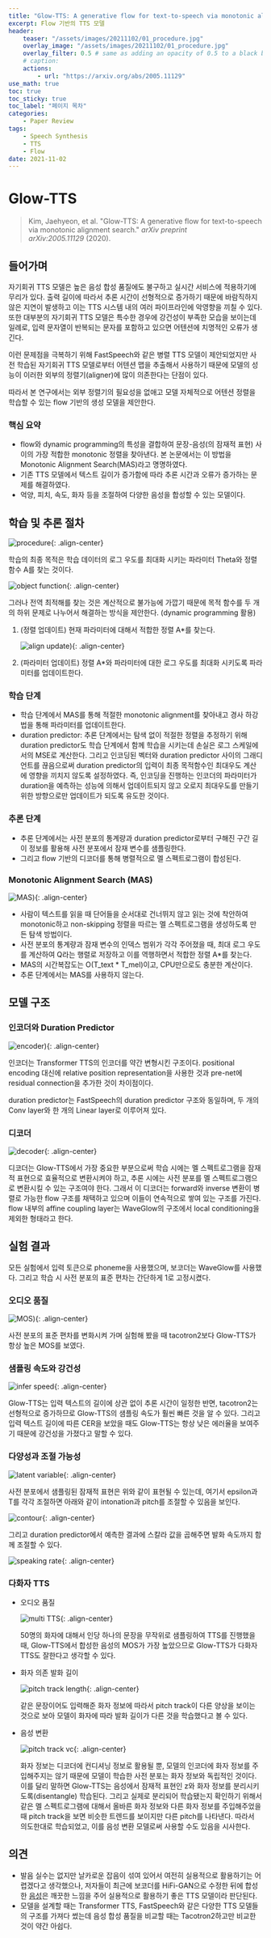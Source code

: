```yaml
---
title: "Glow-TTS: A generative flow for text-to-speech via monotonic alignment search"
excerpt: Flow 기반의 TTS 모델
header:
    teaser: "/assets/images/20211102/01_procedure.jpg"
    overlay_image: "/assets/images/20211102/01_procedure.jpg"
    overlay_filter: 0.5 # same as adding an opacity of 0.5 to a black background
    # caption: 
    actions:
        - url: "https://arxiv.org/abs/2005.11129"
use_math: true
toc: true
toc_sticky: true
toc_label: "페이지 목차"
categories: 
    - Paper Review
tags: 
    - Speech Synthesis
    - TTS
    - Flow
date: 2021-11-02
---
```


# Glow-TTS

> Kim, Jaehyeon, et al. "Glow-TTS: A generative flow for text-to-speech via monotonic alignment search." *arXiv preprint arXiv:2005.11129* (2020).

## 들어가며

자기회귀 TTS 모델은 높은 음성 합성 품질에도 불구하고 실시간 서비스에 적용하기에 무리가 있다. 출력 길이에 따라서 추론 시간이 선형적으로 증가하기 때문에 바람직하지 않은 지연이 발생하고 이는 TTS 시스템 내의 여러 파이프라인에 악영향을 끼칠 수 있다. 또한 대부분의 자기회귀 TTS 모델은 특수한 경우에 강건성이 부족한 모습을 보이는데 일례로, 입력 문자열이 반복되는 문자를 포함하고 있으면 어텐션에 치명적인 오류가 생긴다.

이런 문제점을 극복하기 위해 FastSpeech와 같은 병렬 TTS 모델이 제안되었지만 사전 학습된 자기회귀 TTS 모델로부터 어텐션 맵을 추출해서 사용하기 때문에 모델의 성능이 이러한 외부의 정렬기(aligner)에 많이 의존한다는 단점이 있다. 

따라서 본 연구에서는 외부 정렬기의 필요성을 없애고 모델 자체적으로 어텐션 정렬을 학습할 수 있는 flow 기반의 생성 모델을 제안한다.

### 핵심 요약

- flow와 dynamic programming의 특성을 결합하여 문장-음성(의 잠재적 표현) 사이의 가장 적합한 monotonic 정렬을 찾아낸다. 본 논문에서는 이 방법을 Monotonic Alignment Search(MAS)라고 명명하였다.
- 기존 TTS 모델에서 텍스트 길이가 증가함에 따라 추론 시간과 오류가 증가하는 문제를 해결하였다.
- 억양, 피치, 속도, 화자 등을 조절하여 다양한 음성을 합성할 수 있는 모델이다.

## 학습 및 추론 절차

![procedure](/assets/images/20211102/01_procedure.jpg){: .align-center}  

학습의 최종 목적은 학습 데이터의 로그 우도를 최대화 시키는 파라미터 Theta와 정렬 함수 A를 찾는 것이다.

![object function](/assets/images/20211102/02_object_function.jpg){: .align-center}  

그러나 전역 최적해를 찾는 것은 계산적으로 불가능에 가깝기 때문에 목적 함수를 두 개의 하위 문제로 나누어서 해결하는 방식을 제안한다. (dynamic programming 활용)

1. (정렬 업데이트) 현재 파라미터에 대해서 적합한 정렬 A*를 찾는다.
    
    ![align update](/assets/images/20211102/03_align_update.jpg)){: .align-center}  
    
2. (파라미터 업데이트) 정렬 A*와 파라미터에 대한 로그 우도를 최대화 시키도록 파라미터를 업데이트한다. 

### 학습 단계

- 학습 단계에서 MAS를 통해 적절한 monotonic alignment를 찾아내고 경사 하강법을 통해 파라미터를 업데이트한다.
- duration predictor: 추론 단계에서는 탐색 없이 적절한 정렬을 추정하기 위해 duration predictor도 학습 단계에서 함께 학습을 시키는데 손실은 로그 스케일에서의 MSE로 계산한다. 그리고 인코딩된 벡터와 duration predictor 사이의 그래디언트를 끊음으로써 duration predictor의 입력이 최종 목적함수인 최대우도 계산에 영향을 끼치지 않도록 설정하였다. 즉, 인코딩을 진행하는 인코더의 파라미터가 duration을 예측하는 성능에 의해서 업데이트되지 않고 오로지 최대우도를 만들기 위한 방향으로만 업데이트가 되도록 유도한 것이다.

### 추론 단계

- 추론 단계에서는 사전 분포의 통계량과 duration predictor로부터 구해진 구간 길이 정보를 활용해 사전 분포에서 잠재 변수를 샘플링한다.
- 그리고 flow 기반의 디코더를 통해 병렬적으로 멜 스펙트로그램이 합성된다.

### Monotonic Alignment Search (MAS)

![MAS](/assets/images/20211102/04_MAS.jpg)){: .align-center}  

- 사람이 텍스트를 읽을 때 단어들을 순서대로 건너뛰지 않고 읽는 것에 착안하여 monotonic하고 non-skipping 정렬을 따르는 멜 스펙트로그램을 생성하도록 만든 탐색 방법이다.
- 사전 분포의 통계량과 잠재 변수의 인덱스 범위가 각각 주어졌을 때, 최대 로그 우도를 계산하여 Q라는 행렬로 저장하고 이를 역행하면서 적합한 정렬 A*를 찾는다.
- MAS의 시간복잡도는 O(T_text * T_mel)이고, CPU만으로도 충분한 계산이다.
- 추론 단계에서는 MAS를 사용하지 않는다.

## 모델 구조

### 인코더와 Duration Predictor

![encoder](/assets/images/20211102/05_encoder.jpg)){: .align-center}  

인코더는 Transformer TTS의 인코더를 약간 변형시킨 구조이다. positional encoding 대신에 relative position representation을 사용한 것과 pre-net에 residual connection을 추가한 것이 차이점이다. 

duration predictor는 FastSpeech의 duration predictor 구조와 동일하며, 두 개의 Conv layer와 한 개의 Linear layer로 이루어져 있다.

### 디코더

![decoder](/assets/images/20211102/06_decoder.jpg){: .align-center}  

디코더는 Glow-TTS에서 가장 중요한 부분으로써 학습 시에는 멜 스펙트로그램을 잠재적 표현으로 효율적으로 변환시켜야 하고, 추론 시에는 사전 분포를 멜 스펙트로그램으로 변환시킬 수 있는 구조여야 한다. 그래서 이 디코더는 forward와 inverse 변환이 병렬로 가능한 flow 구조를 채택하고 있으며 이들이 연속적으로 쌓여 있는 구조를 가진다. flow 내부의 affine coupling layer는 WaveGlow의 구조에서 local conditioning을 제외한 형태라고 한다. 

## 실험 결과

모든 실험에서 입력 토큰으로 phoneme을 사용했으며, 보코더는 WaveGlow를 사용했다. 그리고 학습 시 사전 분포의 표준 편차는 간단하게 1로 고정시켰다.

### 오디오 품질

![MOS](/assets/images/20211102/07_MOS.jpg)){: .align-center}  

사전 분포의 표준 편차를 변화시켜 가며 실험해 봤을 때 tacotron2보다 Glow-TTS가 항상 높은 MOS를 보였다.  

### 샘플링 속도와 강건성

![infer speed](/assets/images/20211102/08_infer_speed.jpg){: .align-center}  

Glow-TTS는 입력 텍스트의 길이에 상관 없이 추론 시간이 일정한 반면, tacotron2는 선형적으로 증가하므로 Glow-TTS의 샘플링 속도가 훨씬 빠른 것을 알 수 있다. 그리고 입력 텍스트 길이에 따른 CER을 보았을 때도 Glow-TTS는 항상 낮은 에러율을 보여주기 때문에 강건성을 가졌다고 말할 수 있다. 

### 다양성과 조절 가능성

![latent variable](/assets/images/20211102/09_latent_variable.jpg){: .align-center}  

사전 분포에서 샘플링된 잠재적 표현은 위와 같이 표현될 수 있는데, 여기서 epsilon과 T를 각각 조절하면 아래와 같이 intonation과 pitch를 조절할 수 있음을 보인다.

![contour](/assets/images/20211102/10_contour.jpg){: .align-center}  

그리고 duration predictor에서 예측한 결과에 스칼라 값을 곱해주면 발화 속도까지 함께 조절할 수 있다.

![speaking rate](/assets/images/20211102/11_speaking_rate.jpg){: .align-center}  

### 다화자 TTS

- 오디오 품질
    
    ![multi TTS](/assets/images/20211102/12_multi_TTS.jpg){: .align-center}  
    
    50명의 화자에 대해서 인당 하나의 문장을 무작위로 샘플링하여 TTS를 진행했을 때, Glow-TTS에서 합성한 음성의 MOS가 가장 높았으므로 Glow-TTS가 다화자 TTS도 잘한다고 생각할 수 있다.
    
- 화자 의존 발화 길이
    
    ![pitch track length](/assets/images/20211102/13_pitch_track_length.jpg){: .align-center}  
    
    같은 문장이어도 입력해준 화자 정보에 따라서 pitch track이 다른 양상을 보이는 것으로 보아 모델이 화자에 따라 발화 길이가 다른 것을 학습했다고 볼 수 있다.
    
- 음성 변환
    
    ![pitch track vc](/assets/images/20211102/14_pitch_track_vc.jpg){: .align-center}  
    
    화자 정보는 디코더에 컨디셔닝 정보로 활용될 뿐, 모델의 인코더에 화자 정보를 주입해주지는 않기 때문에 모델이 학습한 사전 분포는 화자 정보와 독립적인 것이다. 이를 달리 말하면 Glow-TTS는 음성에서 잠재적 표현인 z와 화자 정보를 분리시키도록(disentangle) 학습된다. 그리고 실제로 분리되어 학습됐는지 확인하기 위해서 같은 멜 스펙트로그램에 대해서 올바른 화자 정보와 다른 화자 정보를 주입해주었을 때 pitch track을 보면 비슷한 트렌드를 보이지만 다른 pitch를 나타낸다. 따라서 의도한대로 학습되었고, 이를 음성 변환 모델로써 사용할 수도 있음을 시사한다.
    

## 의견

- 발음 실수는 없지만 날카로운 잡음이 섞여 있어서 여전히 실용적으로 활용하기는 어렵겠다고 생각했으나, 저자들이 최근에 보코더를 HiFi-GAN으로 수정한 뒤에 합성한 [음성](https://jaywalnut310.github.io/glow-tts-demo/index.html)은 깨끗한 느낌을 주어 실용적으로 활용하기 좋은 TTS 모델이라 판단된다.
- 모델을 설계할 때는 Transformer TTS, FastSpeech와 같은 다양한 TTS 모델들의 구조를 가져다 썼는데 음성 합성 품질을 비교할 때는 Tacotron2하고만 비교한 것이 약간 아쉽다.